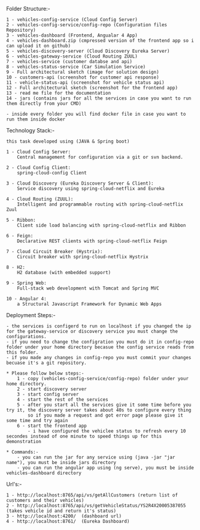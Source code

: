 Folder Structure:-

	1 - vehicles-config-service (Cloud Config Server)
	2 - vehicles-config-service/config-repo (Configuration files Repository)
	3 - vehicles-dashboard (Frontend, Angualar 4 App)
	4 -	vehicles-dashboard.zip (cmpressed version of the frontend app so i can upload it on github)
	5 - vehicles-discovery-server (Cloud Discovery Eureka Server)
	6 - vehicles-gateway-service (Cloud Routing ZUUL)
	7 - vehicles-service (customer databse and api)
	8 - vehicles-status-service (Car Simulation Service)
	9 - Full architectural sketch (image for solution design)
	10 - customers-api (screenshot for customer api response)
	11 - vehicle-status-api (screenshot for vehicle status api)
	12 - Full architectural sketch (screenshot for the frontend app)
	13 - read me file for the documentation
	14 - jars (contains jars for all the services in case you want to run them directly from your CMD)
	
	- inside every folder you will find docker file in case you want to run them inside docker
	

Technology Stack:-
	
	this task developed using (JAVA & Spring boot)
	
	1 - Cloud Config Server: 
		Central management for configuration via a git or svn backend.
	
	2 - Cloud Config Client:
		spring-cloud-config Client
		
	3 - Cloud Discovery (Eureka Discovery Server & Client):
		Service discovery using spring-cloud-netflix and Eureka
		
	4 - Cloud Routing (ZUUL):
		Intelligent and programmable routing with spring-cloud-netflix Zuul
		
	5 - Ribbon:
		Client side load balancing with spring-cloud-netflix and Ribbon
	
	6 - Feign:
		Declarative REST clients with spring-cloud-netflix Feign
		
	7 - Cloud Circuit Breaker (Hystrix):
		Circuit breaker with spring-cloud-netflix Hystrix
		
	8 - H2:
		H2 database (with embedded support)
	
	9 - Spring Web:
		Full-stack web development with Tomcat and Spring MVC
		
	10 - Angular 4:
		a Structural Javascript Framework for Dynamic Web Apps
	

Deployment Steps:-

	- the services is configerd to run on localhost if you changed the ip for the gateway-service or discovery service you must change the configurations.
	- if you need to change the configration you must do it in config-repo folder under your home directory becasue the config service reads from this folder.
	- if you made any changes in config-repo you must commit your changes becuase it's a git repository.
	
	* Please follow below steps:-
		1 - copy (vehicles-config-service/config-repo) folder under your home directory.
		2 - start discovery server
		3 - start config server
		4 - start the rest of the services
		5 - after you start all the services give it some time before you try it, the discovery server takes about 40s to configure every thing
			so if you made a request and got error page please give it some time and try again 
		6 - start the frontend app	
			- i have configured the vehiclee status to refresh every 10 secondes instead of one minute to speed things up for this demonstration 
	
	* Commands:-
		- you can run the jar for any service using (java -jar "jar name"), you must be inside jars directory
		- you can run the angular app using (ng serve), you must be inside vehicles-dashboard directory
		
		
Url's:-

	1 - http://localhost:8765/api/vs/getAllCustomers (return list of customers and their vehicles)
	2 - http://localhost:8765/api/vs/getVehicleStatus/YS2R4X20005387055 (takes vehicle id and return it's status)
	3 - http://localhost:4200/  (dashboard url)
	4 - http://localhost:8761/  (Eureka Dashboard)










